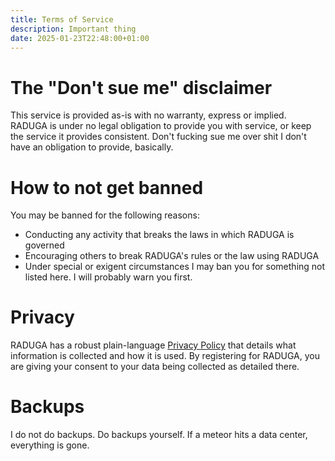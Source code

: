 ```yaml
---
title: Terms of Service
description: Important thing
date: 2025-01-23T22:48:00+01:00
---
```


# The "Don't sue me" disclaimer
This service is provided as-is with no warranty, express or implied. 
RADUGA is under no legal obligation to provide you with service, or keep the service it provides consistent. 
Don't fucking sue me over shit I don't have an obligation to provide, basically.

# How to not get banned
You may be banned for the following reasons:

- Conducting any activity that breaks the laws in which RADUGA is governed
- Encouraging others to break RADUGA's rules or the law using RADUGA
- Under special or exigent circumstances I may ban you for something not listed here. I will probably warn you first.

# Privacy
RADUGA has a robust plain-language [Privacy Policy](/privacy) that details what information is collected and how it is used.
By registering for RADUGA, you are giving your consent to your data being collected as detailed there.

# Backups
I do not do backups. Do backups yourself. If a meteor hits a data center, everything is gone.
